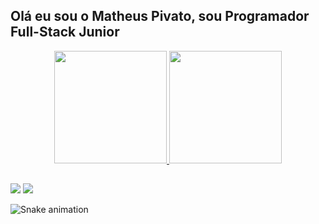 ## Olá eu sou o Matheus Pivato, sou Programador Full-Stack Junior
<div align="center">
  <a href="https://github.com/rafaballerini">
  <img height="180em" src="https://github-readme-stats.vercel.app/api?username=mtspivato&show_icons=true&theme=midnight-purple&include_all_commits=true&count_private=true"/>
  <img height="180em" src="https://github-readme-stats.vercel.app/api/top-langs/?username=mtspivato&layout=compact&langs_count=7&theme=midnight-purple"/>
</div>
  
  ##
 
<div> 
  <a href = "mailto:contato@matheuspivato.com"><img src="https://img.shields.io/badge/-Gmail-%23333?style=for-the-badge&logo=gmail&logoColor=white" target="_blank"></a>
  <a href="https://br.linkedin.com/in/matheus-pivato-b11724233?trk=people-guest_people_search-card" target="_blank"><img src="https://img.shields.io/badge/-LinkedIn-%230077B5?style=for-the-badge&logo=linkedin&logoColor=white" target="_blank"></a> 
 
  ![Snake animation](https://github.com/mtspivato/mtspivato/blob/output/github-contribution-grid-snake.svg)
 
</div>
